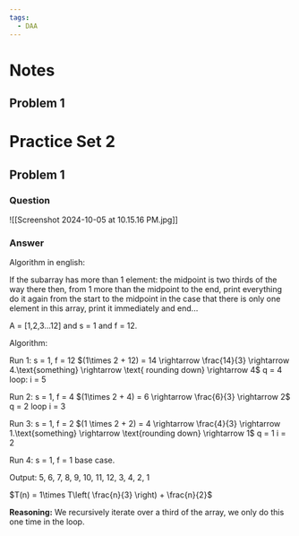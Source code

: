 ```yaml
---
tags:
  - DAA
---
```

# Notes

## Problem 1


# Practice Set 2
## Problem 1
### Question

![[Screenshot 2024-10-05 at 10.15.16 PM.jpg]]

### Answer

Algorithm in english:

If the subarray has more than 1 element:
	the midpoint is two thirds of the way there
	then, from 1 more than the midpoint to the end, print everything
	do it again from the start to the midpoint
in the case that there is only one element in this array, print it immediately and end...


A = \[1,2,3...12] and s = 1 and f = 12.

Algorithm:

Run 1:
s = 1, f = 12
$(1\times 2 + 12) = 14 \rightarrow \frac{14}{3} \rightarrow 4.\text{something} \rightarrow \text{ rounding down} \rightarrow 4$
q = 4 
loop: i = 5

Run 2: 
s = 1, f = 4
$(1\times 2 + 4) = 6 \rightarrow \frac{6}{3} \rightarrow 2$
q = 2
loop i = 3

Run 3:
s = 1, f = 2
$(1 \times 2 + 2) = 4 \rightarrow \frac{4}{3} \rightarrow 1.\text{something} \rightarrow \text{rounding down} \rightarrow 1$
q = 1
i = 2 

Run 4:
s = 1, f = 1
base case.

Output: 
5, 6, 7, 8, 9, 10, 11, 12, 3, 4, 2, 1

$T(n) = 1\times T\left( \frac{n}{3} \right) + \frac{n}{2}$

**Reasoning:** We recursively iterate over a third of the array, we only do this one time in the loop. 